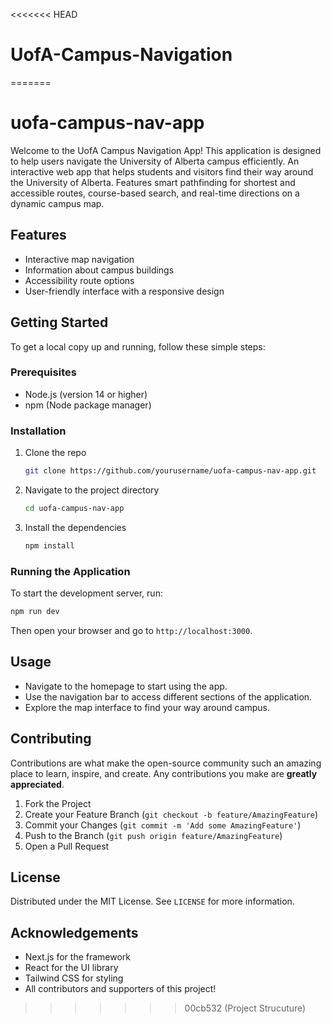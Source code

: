 <<<<<<< HEAD
# UofA-Campus-Navigation

=======
# uofa-campus-nav-app

Welcome to the UofA Campus Navigation App! This application is designed to help users navigate the University of Alberta campus efficiently. 
An interactive web app that helps students and visitors find their way around the University of Alberta. Features smart pathfinding for shortest and accessible routes, course-based search, and real-time directions on a dynamic campus map.
## Features

- Interactive map navigation
- Information about campus buildings
- Accessibility route options
- User-friendly interface with a responsive design

## Getting Started

To get a local copy up and running, follow these simple steps:

### Prerequisites

- Node.js (version 14 or higher)
- npm (Node package manager)

### Installation

1. Clone the repo
   ```bash
   git clone https://github.com/yourusername/uofa-campus-nav-app.git
   ```
2. Navigate to the project directory
   ```bash
   cd uofa-campus-nav-app
   ```
3. Install the dependencies
   ```bash
   npm install
   ```

### Running the Application

To start the development server, run:

```bash
npm run dev
```

Then open your browser and go to `http://localhost:3000`.

## Usage

- Navigate to the homepage to start using the app.
- Use the navigation bar to access different sections of the application.
- Explore the map interface to find your way around campus.

## Contributing

Contributions are what make the open-source community such an amazing place to learn, inspire, and create. Any contributions you make are **greatly appreciated**.

1. Fork the Project
2. Create your Feature Branch (`git checkout -b feature/AmazingFeature`)
3. Commit your Changes (`git commit -m 'Add some AmazingFeature'`)
4. Push to the Branch (`git push origin feature/AmazingFeature`)
5. Open a Pull Request

## License

Distributed under the MIT License. See `LICENSE` for more information.

## Acknowledgements

- Next.js for the framework
- React for the UI library
- Tailwind CSS for styling
- All contributors and supporters of this project!
>>>>>>> 00cb532 (Project Strucuture)
